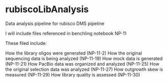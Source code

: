 # rubiscoLibAnalysis
Data analysis pipeline for rubisco DMS pipeline

I will include files referenced in benchling notebook NP-11

These filed include:

How the library oligos were generated (NP-11-2)
How the original sequencing data is being analyzed (NP-11-19)
How mock data is generated (NP-11-21)
How PacBio data was organized and analyzed (NP-11-25)
How the original selection data was analyzed (NP-11-27)
How outgrowth skew is measured (NP-11-29)
How library quality is assessed (NP-11-30)
